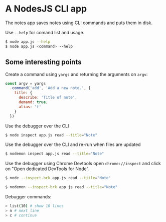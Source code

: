 # A NodesJS CLI app

The notes app saves notes using CLI commands and puts them in disk.

Use `--help` for comand list and usage.

``` bash
$ node app.js --help
$ node app.js <command> --help
```


## Some interesting points

Create a command using `yargs` and returning the arguments on `argv`:

``` js
const argv = yargs
  .command('add', 'Add a new note.', {
    title: {
      describe: 'Title of note',
      demand: true,
      alias: 't'
    }
  })
```

Use the debugger over the CLI
``` bash
$ node inspect app.js read --title="Note"
```

Use the debugger over the CLI and re-run when files are updated
``` bash
$ nodemon inspect app.js read --title="Note"
```

Use the debugger using Chrome Devtools open `chrome://inspect` and click on "Open dedicated DevTools for Node".
``` bash
$ node --inspect-brk app.js read --title="Note"
```
``` bash
$ nodemon --inspect-brk app.js read --title="Note"
```

Debugger commands:

``` bash
> list(10) # show 10 lines
> n # next line
> c # continue 
```


